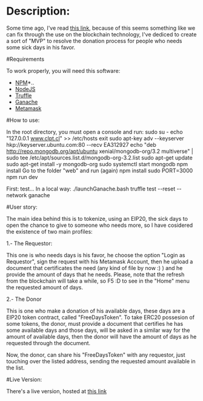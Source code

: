 # Description: 
Some time ago, I've read [this link](https://www.bbc.com/news/world-us-canada-45214174), because of this seems something like 
we can fix through the use on the blockchain technology, I've dediced to create a sort of "MVP" to resolve the donation process
for people who needs some sick days in his favor.


#Requirements

To work properly, you will need this software:

* [NPM](https://github.com/npm/cli)*..
* [NodeJS](https://github.com/nodejs/node)
* [Truffle](https://github.com/trufflesuite/truffle)
* [Ganache](https://github.com/trufflesuite/ganache-cli)
* [Metamask](https://metamask.io/)

#How to use:

In the root directory, you must open a console and run:
sudo su - 
echo "127.0.0.1 www.clpt.cl" >> /etc/hosts
exit
sudo apt-key adv --keyserver hkp://keyserver.ubuntu.com:80 --recv EA312927
echo "deb http://repo.mongodb.org/apt/ubuntu xenial/mongodb-org/3.2 multiverse" | sudo tee /etc/apt/sources.list.d/mongodb-org-3.2.list
sudo apt-get update
sudo apt-get install -y mongodb-org
sudo systemctl start mongodb
npm install 
Go to the folder "web" and run (again)
npm install
sudo PORT=3000 npm run dev 

First: test...
In a local way:
./launchGanache.bash
truffle test --reset --network ganache




#User story:

The main idea behind this is to tokenize, using an EIP20, the sick days to open the chance to give to someone who needs more, so 
I have cosidered the existence of two main profiles:

1.- The Requestor:

This one is who needs days is his favor, he choose the option "Login as Requestor", sign the request with his Metamask Account, then
he upload a document that certificates the need (any kind of file by now :) ) and he provide the amount of days that he needs. Please, note
that the refresh from the blockchain will take a while, so F5 :D to see in the "Home" menu the requested amount of days.

2.- The Donor

This is one who make a donation of his available days, these days are a EIP20 token contract, called "FreeDaysToken". To take ERC20 possesion of some 
tokens, the donor, must provide a document that certifies he has some available days and those days, will be asked in a similar way for the 
amount of available days, then the donor will have the amount of days as he requested through the document.

Now, the donor, can share his "FreeDaysToken" with any requestor, just touching over the listed address, sending the requested amount
available in the list.

#Live Version:

There's a live version, hosted at [this link](http://www.clpt.cl)
